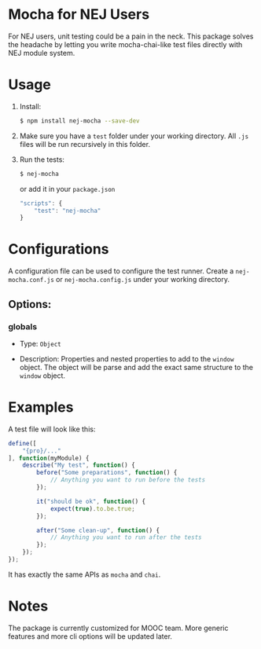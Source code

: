 # Mocha for NEJ Users

For NEJ users, unit testing could be a pain in the neck. This package solves the headache by letting you write mocha-chai-like test files directly with NEJ module system.

# Usage

1. Install:

    ```bash
    $ npm install nej-mocha --save-dev
    ```

2. Make sure you have a `test` folder under your working directory. All `.js` files will be run recursively in this folder.

3. Run the tests:

    ```bash
    $ nej-mocha
    ```

    or add it in your `package.json`

    ```javascript
    "scripts": {
        "test": "nej-mocha"
    }
    ```

# Configurations

A configuration file can be used to configure the test runner. Create a `nej-mocha.conf.js` or `nej-mocha.config.js` under your working directory.

## Options:

### **globals**

* Type: `Object`

* Description: Properties and nested properties to add to the `window` object. The object will be parse and add the exact same structure to the `window` object.

# Examples

A test file will look like this:

```javascript
define([
    "{pro}/..."
], function(myModule) {
    describe("My test", function() {
        before("Some preparations", function() {
            // Anything you want to run before the tests
        });

        it("should be ok", function() {
            expect(true).to.be.true;
        });

        after("Some clean-up", function() {
            // Anything you want to run after the tests
        });
    });
});
```

It has exactly the same APIs as `mocha` and `chai`.

# Notes

The package is currently customized for MOOC team. More generic features and more cli options will be updated later.